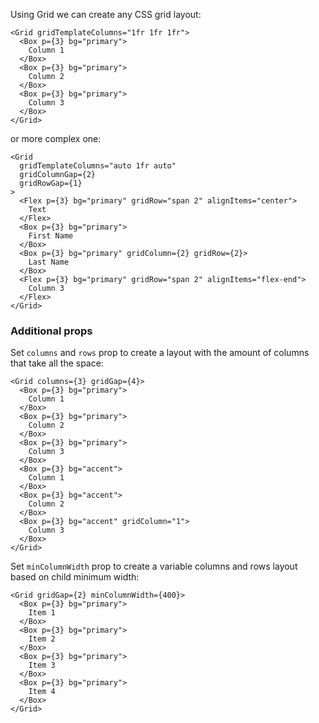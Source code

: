 Using Grid we can create any CSS grid layout:

```tsx
<Grid gridTemplateColumns="1fr 1fr 1fr">
  <Box p={3} bg="primary">
    Column 1
  </Box>
  <Box p={3} bg="primary">
    Column 2
  </Box>
  <Box p={3} bg="primary">
    Column 3
  </Box>
</Grid>
```

or more complex one:

```tsx
<Grid
  gridTemplateColumns="auto 1fr auto"
  gridColumnGap={2}
  gridRowGap={1}
>
  <Flex p={3} bg="primary" gridRow="span 2" alignItems="center">
    Text
  </Flex>
  <Box p={3} bg="primary">
    First Name
  </Box>
  <Box p={3} bg="primary" gridColumn={2} gridRow={2}>
    Last Name
  </Box>
  <Flex p={3} bg="primary" gridRow="span 2" alignItems="flex-end">
    Column 3
  </Flex>
</Grid>
```

### Additional props

Set `columns` and `rows` prop to create a layout with the amount of columns that take all the space:

```tsx
<Grid columns={3} gridGap={4}>
  <Box p={3} bg="primary">
    Column 1
  </Box>
  <Box p={3} bg="primary">
    Column 2
  </Box>
  <Box p={3} bg="primary">
    Column 3
  </Box>
  <Box p={3} bg="accent">
    Column 1
  </Box>
  <Box p={3} bg="accent">
    Column 2
  </Box>
  <Box p={3} bg="accent" gridColumn="1">
    Column 3
  </Box>
</Grid>
```

Set `minColumnWidth` prop to create a variable columns and rows layout based on child minimum width:

```tsx
<Grid gridGap={2} minColumnWidth={400}>
  <Box p={3} bg="primary">
    Item 1
  </Box>
  <Box p={3} bg="primary">
    Item 2
  </Box>
  <Box p={3} bg="primary">
    Item 3
  </Box>
  <Box p={3} bg="primary">
    Item 4
  </Box>
</Grid>
```
